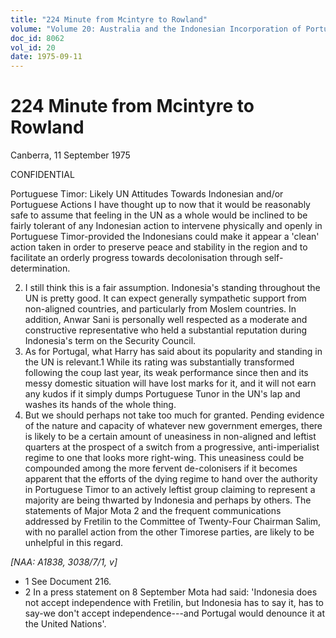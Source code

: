 ```yaml
---
title: "224 Minute from Mcintyre to Rowland"
volume: "Volume 20: Australia and the Indonesian Incorporation of Portuguese Timor, 1974-1976"
doc_id: 8062
vol_id: 20
date: 1975-09-11
---
```


# 224 Minute from Mcintyre to Rowland

Canberra, 11 September 1975

CONFIDENTIAL

Portuguese Timor: Likely UN Attitudes Towards Indonesian and/or Portuguese Actions I have thought up to now that it would be reasonably safe to assume that feeling in the UN as a whole would be inclined to be fairly tolerant of any Indonesian action to intervene physically and openly in Portuguese Timor-provided the Indonesians could make it appear a 'clean' action taken in order to preserve peace and stability in the region and to facilitate an orderly progress towards decolonisation through self-determination.

  2. I still think this is a fair assumption. Indonesia's standing throughout the UN is pretty good. It can expect generally sympathetic support from non-aligned countries, and particularly from Moslem countries. In addition, Anwar Sani is personally well respected as a moderate and constructive representative who held a substantial reputation during Indonesia's term on the Security Council.
  3. As for Portugal, what Harry has said about its popularity and standing in the UN is relevant.1 While its rating was substantially transformed following the coup last year, its weak performance since then and its messy domestic situation will have lost marks for it, and it will not earn any kudos if it simply dumps Portuguese Tunor in the UN's lap and washes its hands of the whole thing.
  4. But we should perhaps not take too much for granted. Pending evidence of the nature and capacity of whatever new government emerges, there is likely to be a certain amount of uneasiness in non-aligned and leftist quarters at the prospect of a switch from a progressive, anti-imperialist regime to one that looks more right-wing. This uneasiness could be compounded among the more fervent de-colonisers if it becomes apparent that the efforts of the dying regime to hand over the authority in Portuguese Timor to an actively leftist group claiming to represent a majority are being thwarted by Indonesia and perhaps by others. The statements of Major Mota 2 and the frequent communications addressed by Fretilin to the Committee of Twenty-Four Chairman Salim, with no parallel action from the other Timorese parties, are likely to be unhelpful in this regard.



_[NAA: A1838, 3038/7/1, v]_

  * 1 See Document 216.
  * 2 In a press statement on 8 September Mota had said: 'Indonesia does not accept independence with Fretilin, but Indonesia has to say it, has to say-we don't accept independence---and Portugal would denounce it at the United Nations'.


